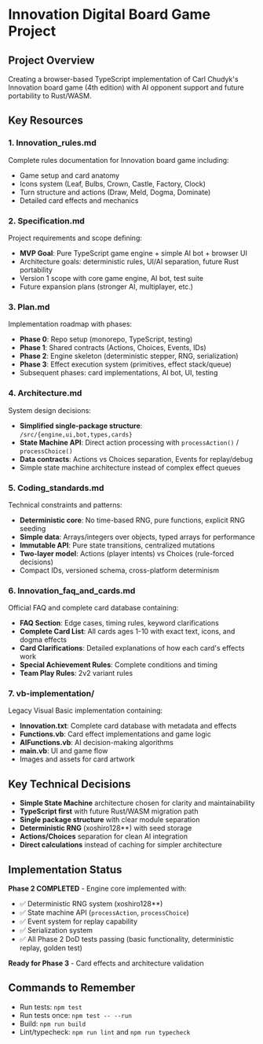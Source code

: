 # Innovation Digital Board Game Project

## Project Overview
Creating a browser-based TypeScript implementation of Carl Chudyk's Innovation board game (4th edition) with AI opponent support and future portability to Rust/WASM.

## Key Resources

### 1. **Innovation_rules.md**
Complete rules documentation for Innovation board game including:
- Game setup and card anatomy
- Icons system (Leaf, Bulbs, Crown, Castle, Factory, Clock)
- Turn structure and actions (Draw, Meld, Dogma, Dominate)
- Detailed card effects and mechanics

### 2. **Specification.md** 
Project requirements and scope defining:
- **MVP Goal**: Pure TypeScript game engine + simple AI bot + browser UI
- Architecture goals: deterministic rules, UI/AI separation, future Rust portability
- Version 1 scope with core game engine, AI bot, test suite
- Future expansion plans (stronger AI, multiplayer, etc.)

### 3. **Plan.md**
Implementation roadmap with phases:
- **Phase 0**: Repo setup (monorepo, TypeScript, testing)
- **Phase 1**: Shared contracts (Actions, Choices, Events, IDs)
- **Phase 2**: Engine skeleton (deterministic stepper, RNG, serialization)  
- **Phase 3**: Effect execution system (primitives, effect stack/queue)
- Subsequent phases: card implementations, AI bot, UI, testing

### 4. **Architecture.md**
System design decisions:
- **Simplified single-package structure**: `/src/{engine,ui,bot,types,cards}`
- **State Machine API**: Direct action processing with `processAction()` / `processChoice()`
- **Data contracts**: Actions vs Choices separation, Events for replay/debug
- Simple state machine architecture instead of complex effect queues

### 5. **Coding_standards.md**
Technical constraints and patterns:
- **Deterministic core**: No time-based RNG, pure functions, explicit RNG seeding
- **Simple data**: Arrays/integers over objects, typed arrays for performance
- **Immutable API**: Pure state transitions, centralized mutations
- **Two-layer model**: Actions (player intents) vs Choices (rule-forced decisions)
- Compact IDs, versioned schema, cross-platform determinism

### 6. **Innovation_faq_and_cards.md**
Official FAQ and complete card database containing:
- **FAQ Section**: Edge cases, timing rules, keyword clarifications
- **Complete Card List**: All cards ages 1-10 with exact text, icons, and dogma effects
- **Card Clarifications**: Detailed explanations of how each card's effects work
- **Special Achievement Rules**: Complete conditions and timing
- **Team Play Rules**: 2v2 variant rules

### 7. **vb-implementation/** 
Legacy Visual Basic implementation containing:
- **Innovation.txt**: Complete card database with metadata and effects
- **Functions.vb**: Card effect implementations and game logic
- **AIFunctions.vb**: AI decision-making algorithms  
- **main.vb**: UI and game flow
- Images and assets for card artwork

## Key Technical Decisions
- **Simple State Machine** architecture chosen for clarity and maintainability
- **TypeScript first** with future Rust/WASM migration path  
- **Single package structure** with clear module separation
- **Deterministic RNG** (xoshiro128**) with seed storage
- **Actions/Choices** separation for clean AI integration
- **Direct calculations** instead of caching for simpler architecture

## Implementation Status
**Phase 2 COMPLETED** - Engine core implemented with:
- ✅ Deterministic RNG system (xoshiro128**)
- ✅ State machine API (`processAction`, `processChoice`)
- ✅ Event system for replay capability
- ✅ Serialization system
- ✅ All Phase 2 DoD tests passing (basic functionality, deterministic replay, golden test)

**Ready for Phase 3** - Card effects and architecture validation

## Commands to Remember
- Run tests: `npm test`
- Run tests once: `npm test -- --run`  
- Build: `npm run build`
- Lint/typecheck: `npm run lint` and `npm run typecheck`